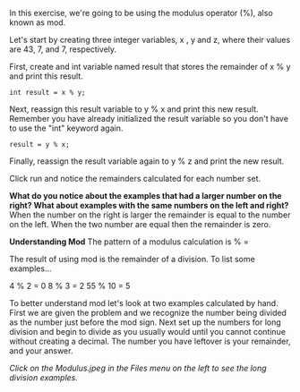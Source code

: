 In this exercise, we're going to be using the modulus operator (%), also known as mod.

Let's start by creating three integer variables, x , y and z, where their values are 43,  7, and 7, respectively. 

First, create and int variable named result that stores the remainder of x % y and print this result.
```
int result = x % y;
```
Next, reassign this result variable to y % x and print this new result. Remember you have already initialized the result variable so you don't have to use the "int" keyword again.
```
result = y % x;
```
Finally, reassign the result variable again to y % z and print the new result.

Click run and notice the remainders calculated for each number set.


**What do you notice about the examples that had a larger number on the right? What about examples with the same numbers on the left and right?**
When the number on the right is larger the remainder is equal to the number on the left. When the two number are equal then the remainder is zero.

**Understanding Mod**
The pattern of a modulus calculation is <number> % <modulus> = <remainder>

The result of using mod is the remainder of a division. To list some examples...

4 % 2 = 0
8 % 3 = 2
55 % 10 = 5

To better understand mod let's look at two examples calculated by hand. First we are given the problem and we recognize the number being divided as the number just before the mod sign. Next set up the numbers for long division and begin to divide as you usually would until you cannot continue without creating a decimal. The number you have leftover is your remainder, and your answer.

*Click on the Modulus.jpeg in the Files menu on the left to see the long division examples.*
